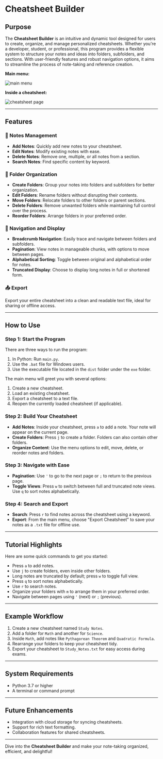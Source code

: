 
# Cheatsheet Builder

## Purpose
The **Cheatsheet Builder** is an intuitive and dynamic tool designed for users to create, organize, and manage personalized cheatsheets. Whether you're a developer, student, or professional, this program provides a flexible system to structure your notes and ideas into folders, subfolders, and sections. With user-friendly features and robust navigation options, it aims to streamline the process of note-taking and reference creation.

**Main menu:**

![main menu](https://github.com/user-attachments/assets/25be8331-cea8-46af-a5fb-365a4cd643db)

**Inside a cheatsheet:**

![cheatsheet page](https://github.com/user-attachments/assets/3651a822-dea6-4ccd-867c-d4c71537e9c1)

---

## Features

### 📝 Notes Management
- **Add Notes**: Quickly add new notes to your cheatsheet.
- **Edit Notes**: Modify existing notes with ease.
- **Delete Notes**: Remove one, multiple, or all notes from a section.
- **Search Notes**: Find specific content by keyword.

### 📂 Folder Organization
- **Create Folders**: Group your notes into folders and subfolders for better organization.
- **Edit Folders**: Rename folders without disrupting their contents.
- **Move Folders**: Relocate folders to other folders or parent sections.
- **Delete Folders**: Remove unwanted folders while maintaining full control over the process.
- **Reorder Folders**: Arrange folders in your preferred order.

### 🔄 Navigation and Display
- **Breadcrumb Navigation**: Easily trace and navigate between folders and subfolders.
- **Pagination**: View notes in manageable chunks, with options to move between pages.
- **Alphabetical Sorting**: Toggle between original and alphabetical order for notes.
- **Truncated Display**: Choose to display long notes in full or shortened form.

### 📤 Export
Export your entire cheatsheet into a clean and readable text file, ideal for sharing or offline access.

---

## How to Use

### Step 1: Start the Program
There are three ways to run the program:
1. In Python: Run `main.py`.
2. Use the `.bat` file for Windows users.
3. Use the executable file located in the `dist` folder under the `exe` folder.

The main menu will greet you with several options:
1. Create a new cheatsheet.
2. Load an existing cheatsheet.
3. Export a cheatsheet to a text file.
4. Reopen the currently loaded cheatsheet (if applicable).

### Step 2: Build Your Cheatsheet
- **Add Notes**: Inside your cheatsheet, press `a` to add a note. Your note will appear on the current page.
- **Create Folders**: Press `j` to create a folder. Folders can also contain other folders.
- **Organize Content**: Use the menu options to edit, move, delete, or reorder notes and folders.

### Step 3: Navigate with Ease
- **Pagination**: Use `'` to go to the next page or `;` to return to the previous page.
- **Toggle Views**: Press `w` to switch between full and truncated note views. Use `q` to sort notes alphabetically.

### Step 4: Search and Export
- **Search**: Press `r` to find notes across the cheatsheet using a keyword.
- **Export**: From the main menu, choose "Export Cheatsheet" to save your notes as a `.txt` file for offline use.

---

## Tutorial Highlights
Here are some quick commands to get you started:
- Press `a` to add notes.
- Use `j` to create folders, even inside other folders.
- Long notes are truncated by default; press `w` to toggle full view.
- Press `q` to sort notes alphabetically.
- Use `r` to search notes.
- Organize your folders with `m` to arrange them in your preferred order.
- Navigate between pages using `'` (next) or `;` (previous).

---

## Example Workflow
1. Create a new cheatsheet named `Study Notes`.
2. Add a folder for `Math` and another for `Science`.
3. Inside `Math`, add notes like `Pythagorean Theorem` and `Quadratic Formula`.
4. Rearrange your folders to keep your cheatsheet tidy.
5. Export your cheatsheet to `Study_Notes.txt` for easy access during exams.

---

## System Requirements
- Python 3.7 or higher
- A terminal or command prompt

---

## Future Enhancements
- Integration with cloud storage for syncing cheatsheets.
- Support for rich text formatting.
- Collaboration features for shared cheatsheets.

---

Dive into the **Cheatsheet Builder** and make your note-taking organized, efficient, and delightful!
